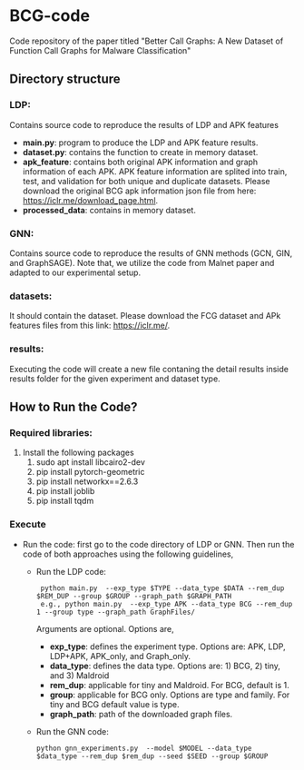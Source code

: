 # BCG-code
Code repository of the paper titled "Better Call Graphs: A New Dataset of Function Call Graphs for Malware Classification"


## Directory structure ##
### **LDP**: 
Contains source code to reproduce the results of LDP and APK features 
* **main.py**: program to produce the LDP and APK feature results.
* **dataset.py**: contains the function to create in memory dataset.
* **apk_feature**: contains both original APK information and graph information of each APK. APK feature information are splited into train, test, and validation for both unique and duplicate datasets. Please download the original BCG apk information json file from here: https://iclr.me/download_page.html.
* **processed_data**: contains in memory dataset.


### **GNN**: 
Contains source code to reproduce the results of GNN methods (GCN, GIN, and GraphSAGE). Note that, we utilize the code from Malnet paper and adapted to our experimental setup.

### datasets: 
It should contain the dataset. Please download the FCG dataset and APk features files from this link: https://iclr.me/. 

### results:
Executing the code will create a new file contaning the detail results inside results folder for the given experiment and dataset type.

<!-- ## Requirements -->
<!-- ```bash -->
<!-- * C++ -->

## How to Run the Code? ##



### Required libraries:
1. Install the following packages
   1. sudo apt install libcairo2-dev
   2. pip install pytorch-geometric
   3. pip install networkx==2.6.3
   4. pip install joblib
   5. pip install tqdm


### Execute
    
* Run the code: first go to the code directory of LDP or GNN. Then run the code of both approaches using the following guidelines,
  * Run the LDP code:
  
         python main.py  --exp_type $TYPE --data_type $DATA --rem_dup $REM_DUP --group $GROUP --graph_path $GRAPH_PATH
         e.g., python main.py  --exp_type APK --data_type BCG --rem_dup 1 --group type --graph_path GraphFiles/
    Arguments are optional. Options are,
    * **exp_type**: defines the experiment type. Options are: APK, LDP, LDP+APK, APK_only, and Graph_only.
    * **data_type**: defines the data type. Options are: 1) BCG, 2) tiny, and 3) Maldroid
    * **rem_dup**: applicable for tiny and Maldroid. For BCG, default is 1.
    * **group**: applicable for BCG only. Options are type and family. For tiny and BCG default value is type.
    * **graph_path**: path of the downloaded graph files.

  * Run the GNN code:
  
        python gnn_experiments.py  --model $MODEL --data_type $data_type --rem_dup $rem_dup --seed $SEED --group $GROUP


<!-- ## Experimental Datasets
 Need to be updated. -->

<!-- ## Note
This code was obtained by request from the corresponding authors. -->